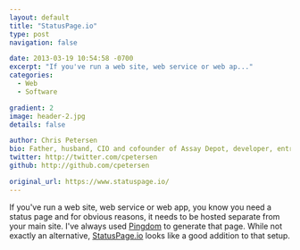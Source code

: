 ```yaml
---
layout: default
title: "StatusPage.io"
type: post
navigation: false

date: 2013-03-19 10:54:58 -0700
excerpt: "If you've run a web site, web service or web ap..."
categories:
  - Web
  - Software

gradient: 2
image: header-2.jpg
details: false

author: Chris Petersen
bio: Father, husband, CIO and cofounder of Assay Depot, developer, entrepreneur and technologist.
twitter: http://twitter.com/cpetersen
github: http://github.com/cpetersen

original_url: https://www.statuspage.io/
---
```



If you've run a web site, web service or web app, you know you need a status page and for obvious reasons, it needs to be hosted separate from your main site. I've always used  [Pingdom](https://www.pingdom.com)  to generate that page. While not exactly an alternative,  [StatusPage.io](https://www.statuspage.io)  looks like a good addition to that setup. 

 
